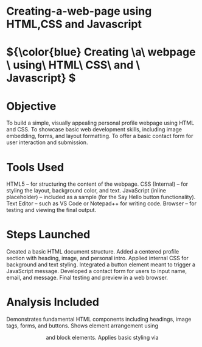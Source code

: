 # Creating-a-web-page using HTML,CSS and Javascript 
# ${\color{blue} Creating \a\ webpage \ using\ HTML\ CSS\ and \ Javascript} $

# Objective
 To build a simple, visually appealing personal profile webpage using HTML and CSS.
 To showcase basic web development skills, including image embedding, forms, and layout formatting.
 To offer a basic contact form for user interaction and submission.

# Tools Used
 HTML5 – for structuring the content of the webpage.
 CSS (Internal) – for styling the layout, background color, and text.
 JavaScript (inline placeholder) – included as a sample (for the Say Hello button functionality).
 Text Editor – such as VS Code or Notepad++ for writing code.
 Browser – for testing and viewing the final output.

# Steps Launched
 Created a basic HTML document structure.
 Added a centered profile section with heading, image, and personal intro.
 Applied internal CSS for background and text styling.
 Integrated a button element meant to trigger a JavaScript message.
 Developed a contact form for users to input name, email, and message.
 Final testing and preview in a web browser.

# Analysis Included
 Demonstrates fundamental HTML components including headings, image tags, forms, and buttons.
 Shows element arrangement using <center> and block elements.
 Applies basic styling via <style> tags inside the body section (although ideally it should be in the <head> or external CSS).
 Offers a foundation for adding interactivity with JavaScript (though the showmessage() function is not yet defined).

# Key Insights
 A solid understanding of HTML and inline CSS was applied.
 Project reflects beginner-friendly structure and is easily expandable.
 Including proper JavaScript and form handling could make the site more dynamic.
 Using external CSS and JavaScript files is recommended for maintainability.
 This serves as a good base for developing a more complex personal portfolio website.

